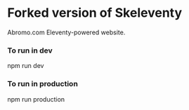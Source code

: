 # Forked version of Skeleventy
Abromo.com Eleventy-powered website.


### To run in dev
npm run dev

### To run in production
npm run production

